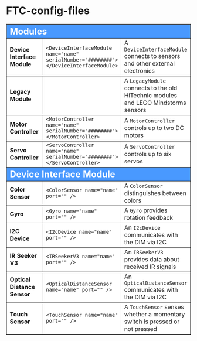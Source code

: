 # FTC-config-files

<html xmlns="http://www.w3.org/1999/xhtml">
  <head></head>
  <body>
    <table width="100%" cellspacing="0" cellpadding="3" border="1" summary="">
      <tbody>
        <tr bgcolor="#4999FF">
          <th align="left" colspan="3"><font size="+2" color="#FFFFFF"><b>Modules</b></font></th>
        </tr>
        <tr bgcolor="#FFFFFF">
          <td width="20%"><b>Device Interface Module</b></td>
          <td width="%20"><code>&lt;DeviceInterfaceModule name="name" serialNumber="########"&gt;&lt;/DeviceInterfaceModule&gt;</code></td>
          <td>A <code>DeviceInterfaceModule</code> connects to sensors and other external electronics</td>
        </tr>
        <tr bgcolor="#FFFFFF">
          <td width="20%"><b>Legacy Module</b></td>
          <td></td>
          <td>A <code>LegacyModule</code> connects to the old HiTechnic modules and LEGO Mindstorms sensors</td>
        </tr>
        <tr bgcolor="#FFFFFF">
          <td width="20%"><b>Motor Controller</b></td>
          <td width="%20"><code>&lt;MotorController name="name" serialNumber="########"&gt;&lt;/MotorController&gt;</code></td>
          <td>A <code>MotorController</code> controls up to two DC motors</td>
        </tr>
        <tr bgcolor="#FFFFFF">
          <td width="20%"><b>Servo Controller</b></td>
          <td width="%20"><code>&lt;ServoController name="name" serialNumber="########"&gt;&lt;/ServoController&gt;</code></td>
          <td>A <code>ServoController</code> controls up to six servos</td>
        </tr>
        <tr bgcolor="#4999FF">
          <th align="left" colspan="3"><font size="+2" color="#FFFFFF"><b>Device Interface Module</b></font></th>
        </tr>
        <tr bgcolor="#FFFFFF">
          <td width="20%"><b>Color Sensor</b></td>
          <td width="%20"><code>&lt;ColorSensor name="name" port="" /&gt;</code></td>
          <td>A <code>ColorSensor</code> distinguishes between colors</td>
        </tr>
        <tr bgcolor="#FFFFFF">
          <td width="20%"><b>Gyro</b></td>
          <td width="%20"><code>&lt;Gyro name="name" port="" /&gt;</code></td>
          <td>A <code>Gyro</code> provides rotation feedback</td>
        </tr>
        <tr bgcolor="#FFFFFF">
          <td width="20%"><b>I2C Device</b></td>
          <td width="%20"><code>&lt;I2cDevice name="name" port="" /&gt;</code></td>
          <td>An <code>I2cDevice</code> communicates with the DIM via I2C</td>
        </tr>
        <tr bgcolor="#FFFFFF">
          <td width="20%"><b>IR Seeker V3</b></td>
          <td width="%20"><code>&lt;IRSeekerV3 name="name" port="" /&gt;</code></td>
          <td>An <code>IRSeekerV3</code> provides data about received IR signals</td>
        </tr>
        <tr bgcolor="#FFFFFF">
          <td width="20%"><b>Optical Distance Sensor</b></td>
          <td width="%20"><code>&lt;OpticalDistanceSensor name="name" port="" /&gt;</code></td>
          <td>An <code>OpticalDistanceSensor</code> communicates with the DIM via I2C</td>
        </tr>
        <tr bgcolor="#FFFFFF">
          <td width="20%"><b>Touch Sensor</b></td>
          <td width="%20"><code>&lt;TouchSensor name="name" port="" /&gt;</code></td>
          <td>A <code>TouchSensor</code> senses whether a momentary switch is pressed or not pressed</td>
        </tr>
      </tbody>
    </table>
  </body>
</html>
